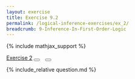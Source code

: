 ```yaml
---
layout: exercise
title: Exercise 9.2
permalink: /logical-inference-exercises/ex_2/
breadcrumb: 9-Inference-In-First-Order-Logic
---
```


{% include mathjax_support %}

<div class="card">
<div class="card-header p-2">
<a href='#' class="p-2">Exercise 2</a>
<button type="button" class="btn btn-dark float-right" title="Solve this Exercise" onclick="solve('ex9.2');" href="#"><i id="ex9.2" class="fas fa-pen" style="color:white"></i></button>
<a class="edit_question" href="#"><button type="button" class="btn btn-dark float-right" title="Edit this Question"  style="margin-left:10px; margin-right:10px;" onclick="edit('ex9.2');" href="#"><i id="ex9.2" class="far fa-edit" style="color:white"></i></button></a>
</div>
<div class="card-body">
<p class="card-text">{% include_relative question.md %}</p>
</div>
</div>
<br>
